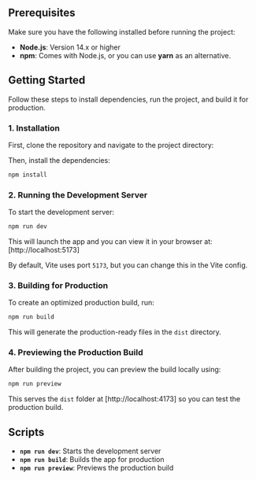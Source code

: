 ## Prerequisites

Make sure you have the following installed before running the project:

- **Node.js**: Version 14.x or higher
- **npm**: Comes with Node.js, or you can use **yarn** as an alternative.

## Getting Started

Follow these steps to install dependencies, run the project, and build it for production.

### 1. Installation

First, clone the repository and navigate to the project directory:

Then, install the dependencies:

```bash
npm install
```

### 2. Running the Development Server

To start the development server:

```bash
npm run dev
```

This will launch the app and you can view it in your browser at: [http://localhost:5173]

By default, Vite uses port `5173`, but you can change this in the Vite config.

### 3. Building for Production

To create an optimized production build, run:

```bash
npm run build
```

This will generate the production-ready files in the `dist` directory.

### 4. Previewing the Production Build

After building the project, you can preview the build locally using:

```bash
npm run preview
```

This serves the `dist` folder at [http://localhost:4173] so you can test the production build.

## Scripts

- **`npm run dev`**: Starts the development server
- **`npm run build`**: Builds the app for production
- **`npm run preview`**: Previews the production build
